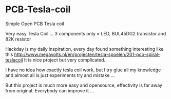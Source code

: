 # PCB-Tesla-coil
Simple Open PCB Tesla coil

Very easy Tesla Coil ... 3 components only = LED, BUL45DG2 transistor and 82K resistor

Hackday is my daily inspiration, every day found something interesting like this
http://www.megavolts.nl/en/projecten/tesla-spoelen/201-pcb-spiral-teslacoil
It is nice project but very complicated.

I have no idea how exactly tesla coil work, but I try glue all my knowledge and almost all is just experiments try and mistake ... 

But this project is much more easy and opensource,
effectivity is far away from original.
Everybody can improve it ...
